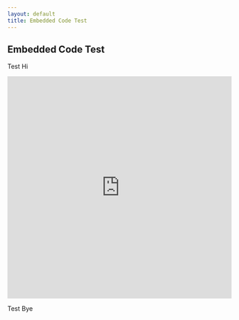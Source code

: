 ```yaml
---
layout: default
title: Embedded Code Test
---
```


## Embedded Code Test

Test Hi

<iframe frameborder="0" width="100%" height="500px" src="https://repl.it/@rplrpl/Import-a-CSV-into-Pandas-Print-the-resulting-DataFrame"></iframe>

Test Bye
